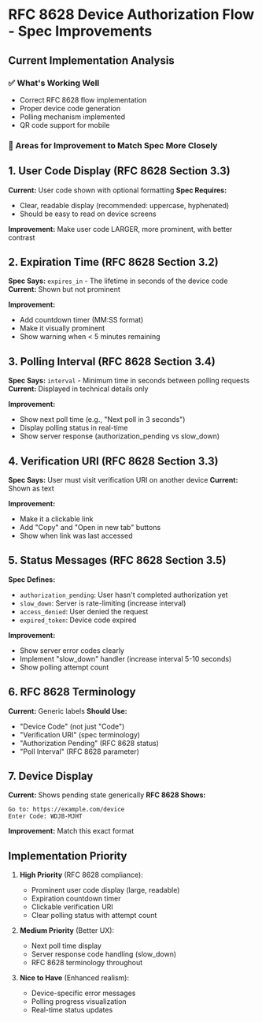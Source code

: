 # RFC 8628 Device Authorization Flow - Spec Improvements

## Current Implementation Analysis

### ✅ What's Working Well
- Correct RFC 8628 flow implementation
- Proper device code generation
- Polling mechanism implemented
- QR code support for mobile

### 🔧 Areas for Improvement to Match Spec More Closely

## 1. **User Code Display** (RFC 8628 Section 3.3)
**Current:** User code shown with optional formatting
**Spec Requires:** 
- Clear, readable display (recommended: uppercase, hyphenated)
- Should be easy to read on device screens

**Improvement:** Make user code LARGER, more prominent, with better contrast

## 2. **Expiration Time** (RFC 8628 Section 3.2)
**Spec Says:** `expires_in` - The lifetime in seconds of the device code
**Current:** Shown but not prominent

**Improvement:** 
- Add countdown timer (MM:SS format)
- Make it visually prominent
- Show warning when < 5 minutes remaining

## 3. **Polling Interval** (RFC 8628 Section 3.4)
**Spec Says:** `interval` - Minimum time in seconds between polling requests
**Current:** Displayed in technical details only

**Improvement:**
- Show next poll time (e.g., "Next poll in 3 seconds")
- Display polling status in real-time
- Show server response (authorization_pending vs slow_down)

## 4. **Verification URI** (RFC 8628 Section 3.3)
**Spec Says:** User must visit verification URI on another device
**Current:** Shown as text

**Improvement:**
- Make it a clickable link
- Add "Copy" and "Open in new tab" buttons
- Show when link was last accessed

## 5. **Status Messages** (RFC 8628 Section 3.5)
**Spec Defines:**
- `authorization_pending`: User hasn't completed authorization yet
- `slow_down`: Server is rate-limiting (increase interval)
- `access_denied`: User denied the request
- `expired_token`: Device code expired

**Improvement:**
- Show server error codes clearly
- Implement "slow_down" handler (increase interval 5-10 seconds)
- Show polling attempt count

## 6. **RFC 8628 Terminology**
**Current:** Generic labels
**Should Use:**
- "Device Code" (not just "Code")
- "Verification URI" (spec terminology)
- "Authorization Pending" (RFC 8628 status)
- "Poll Interval" (RFC 8628 parameter)

## 7. **Device Display**
**Current:** Shows pending state generically
**RFC 8628 Shows:**
```
Go to: https://example.com/device
Enter Code: WDJB-MJHT
```

**Improvement:** Match this exact format

## Implementation Priority

1. **High Priority** (RFC 8628 compliance):
   - Prominent user code display (large, readable)
   - Expiration countdown timer
   - Clickable verification URI
   - Clear polling status with attempt count

2. **Medium Priority** (Better UX):
   - Next poll time display
   - Server response code handling (slow_down)
   - RFC 8628 terminology throughout

3. **Nice to Have** (Enhanced realism):
   - Device-specific error messages
   - Polling progress visualization
   - Real-time status updates
